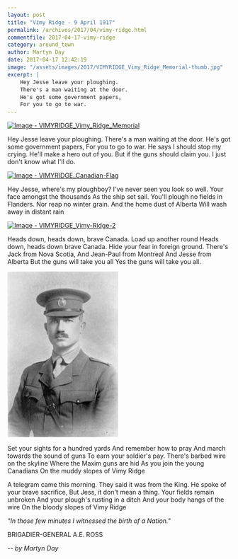 ```yaml
---
layout: post
title: "Vimy Ridge - 9 April 1917"
permalink: /archives/2017/04/vimy-ridge.html
commentfile: 2017-04-17-vimy-ridge
category: around_town
author: Martyn Day
date: 2017-04-17 12:42:19
image: "/assets/images/2017/VIMYRIDGE_Vimy_Ridge_Memorial-thumb.jpg"
excerpt: |
    Hey Jesse leave your ploughing.
    There's a man waiting at the door.
    He's got some government papers,
    For you to go to war.
---
```


<a href="/assets/images/2017/VIMYRIDGE_Vimy_Ridge_Memorial.jpg" title="Click for a larger image"><img src="/assets/images/2017/VIMYRIDGE_Vimy_Ridge_Memorial-thumb.jpg" width="250" alt="Image - VIMYRIDGE_Vimy_Ridge_Memorial"  class="photo right"/></a>

<p class="poem">
Hey Jesse leave your ploughing.
There's a man waiting at the door.
He's got some government papers,
For you to go to war.
He says I should stop my crying.
He'll make a hero out of you.
But if the guns should claim you.
I just don't know what I'll do.

</p>
<a href="/assets/images/2017/VIMYRIDGE_Canadian-Flag.jpg" title="Click for a larger image"><img src="/assets/images/2017/VIMYRIDGE_Canadian-Flag-thumb.jpg" width="250" alt="Image - VIMYRIDGE_Canadian-Flag"  class="photo right"/></a>

<p class="poem">
Hey Jesse, where's my ploughboy?
I've never seen you look so well.
Your face amongst the thousands
As the ship set sail.
You'll plough no fields in Flanders.
Nor reap no winter grain.
And the home dust of Alberta
Will wash away in distant rain

</p>
<a href="/assets/images/2017/VIMYRIDGE_Vimy-Ridge-2.jpg" title="Click for a larger image"><img src="/assets/images/2017/VIMYRIDGE_Vimy-Ridge-2-thumb.jpg" width="250" alt="Image - VIMYRIDGE_Vimy-Ridge-2"  class="photo right"/></a>

<p class="poem">
Heads down, heads down, brave Canada.
Load up another round
Heads down, heads down brave Canada.
Hide your fear in foreign ground.
There's Jack from Nova Scotia,
And Jean-Paul from Montreal
And Jesse from Alberta
But the guns will take you all
Yes the guns will take you all.

</p>
<a href="/assets/images/2017/VIMYRIDGE_Brigadier-Gemeral-A.E-Ross" title="Click for a larger image"><img src="/assets/images/2017/VIMYRIDGE_Brigadier-Gemeral-A-thumb.E-Ross" width="250" alt="Image - VIMYRIDGE_Brigadier-Gemeral-A"  class="photo right"/></a>

<p class="poem">
Set your sights for a hundred yards
And remember how to pray
And march towards the sound of guns
To earn your soldier's pay.
There's barbed wire on the skyline
Where the Maxim guns are hid
As you join the young Canadians
On the muddy slopes of Vimy Ridge

</p>
<p class="poem">
A telegram came this morning.
They said it was from the King.
He spoke of your brave sacrifice,
But Jess, it don't mean a thing.
Your fields remain unbroken
And your plough's rusting in a ditch
And your body hangs of the wire
On the bloody slopes of Vimy Ridge

</p>
<em>"In those few minutes I witnessed the birth of a Nation."</em>

BRIGADIER-GENERAL A.E. ROSS

<cite>-- by Martyn Day</cite>
